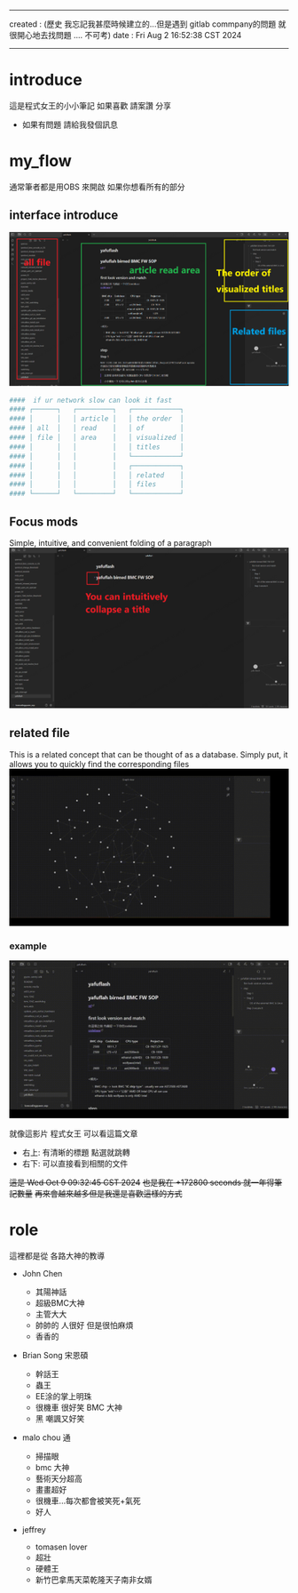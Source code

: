 ----
created : (歷史 我忘記我甚麼時候建立的...但是遇到 gitlab commpany的問題 就很開心地去找問題 .... 不可考)
date	:	Fri Aug  2 16:52:38 CST 2024

-------------------------------------------------------------------------------

# introduce #
這是程式女王的小小筆記
如果喜歡 請案讚 分享

- 如果有問題 請給我發個訊息

# my_flow #
通常筆者都是用OBS 來開啟
如果你想看所有的部分

## interface introduce  ##
![interface](./pic/readme_interface.png)
```bash			================start================
####  if ur network slow can look it fast
#### ┌──────┐   ┌─────────┐   ┌────────────┐
#### │      │   │ article │   │ the order  │
#### │ all  │   │ read    │   │ of         │
#### │ file │   │ area    │   │ visualized │
#### │      │   │         │   │ titles     │
#### │      │   │         │   └────────────┘
#### │      │   │         │   ┌────────────┐
#### │      │   │         │   │ related    │
#### │      │   │         │   │ files      │
#### └──────┘   └─────────┘   └────────────┘
```

## Focus mods ##
Simple, intuitive, and convenient folding of a paragraph
![CF](./pic/readme_title.png)

##  related file  ##
This is a related concept that can be thought of as a database.
Simply put, it allows you to quickly find the corresponding files
![graph](./pic/readme.gif)

###  example ###
![do](./pic/readme_how_do.gif)

就像這影片 程式女王 可以看這篇文章
+ 右上:
有清晰的標題 點選就跳轉
+ 右下:
可以直接看到相關的文件

~~這是 Wed Oct  9 09:32:45 CST 2024~~
~~也是我在 +172800 seconds 就一年得筆記數量~~
~~再來會越來越多但是我還是喜歡這樣的方式~~

# role #
這裡都是從 各路大神的教導

+ John Chen
  + 其陽神話
  + 超級BMC大神
  + 主管大大
  + 帥帥的 人很好 但是很怕麻煩
  + 香香的
+ Brian Song 宋恩碩
  + 幹話王
  + 蟲王
  + EE涂的掌上明珠
  + 很機車 很好笑 BMC 大神
  + 黑 嘲諷又好笑
+ malo chou 通
  + 掃描眼
  + bmc 大神
  + 藝術天分超高
  + 畫畫超好
  + 很機車...每次都會被笑死+氣死
  + 好人

+ jeffrey
  + tomasen lover
  + 超壯
  + 硬體王
  + 新竹巴拿馬天菜乾隆天子南非女婿
